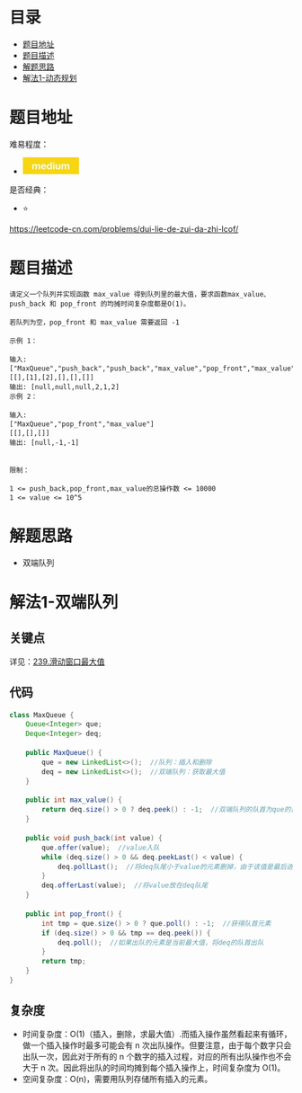 # 目录
* [题目地址](#题目地址)
* [题目描述](#题目描述)
* [解题思路](#解题思路)
* [解法1-动态规划](#解法1-动态规划)



# 题目地址
难易程度：
- ![medium.jpg](../../.images/medium.jpg)

是否经典：
- ⭐️

https://leetcode-cn.com/problems/dui-lie-de-zui-da-zhi-lcof/

# 题目描述
```$xslt
请定义一个队列并实现函数 max_value 得到队列里的最大值，要求函数max_value、push_back 和 pop_front 的均摊时间复杂度都是O(1)。

若队列为空，pop_front 和 max_value 需要返回 -1

示例 1：

输入: 
["MaxQueue","push_back","push_back","max_value","pop_front","max_value"]
[[],[1],[2],[],[],[]]
输出: [null,null,null,2,1,2]
示例 2：

输入: 
["MaxQueue","pop_front","max_value"]
[[],[],[]]
输出: [null,-1,-1]
 

限制：

1 <= push_back,pop_front,max_value的总操作数 <= 10000
1 <= value <= 10^5
```


# 解题思路
- 双端队列


# 解法1-双端队列
## 关键点
详见：[239.滑动窗口最大值](../../2.题目/239.滑动窗口最大值.md)


## 代码
```Java
class MaxQueue {
    Queue<Integer> que;
    Deque<Integer> deq;

    public MaxQueue() {
        que = new LinkedList<>();  //队列：插入和删除
        deq = new LinkedList<>();  //双端队列：获取最大值
    }

    public int max_value() {
        return deq.size() > 0 ? deq.peek() : -1;  //双端队列的队首为que的最大值
    }

    public void push_back(int value) {
        que.offer(value);  //value入队
        while (deq.size() > 0 && deq.peekLast() < value) {
            deq.pollLast();  //将deq队尾小于value的元素删掉，由于该值是最后进来的，丢掉的小的值不影响最终结果
        }
        deq.offerLast(value);  //将value放在deq队尾
    }

    public int pop_front() {
        int tmp = que.size() > 0 ? que.poll() : -1;  //获得队首元素
        if (deq.size() > 0 && tmp == deq.peek()) {
            deq.poll();  //如果出队的元素是当前最大值，将deq的队首出队
        }
        return tmp;
    }
}
```


## 复杂度
- 时间复杂度：O(1)（插入，删除，求最大值）.而插入操作虽然看起来有循环，做一个插入操作时最多可能会有 n 次出队操作。但要注意，由于每个数字只会出队一次，因此对于所有的 n 个数字的插入过程，对应的所有出队操作也不会大于 n 次。因此将出队的时间均摊到每个插入操作上，时间复杂度为 O(1)。
- 空间复杂度：O(n)，需要用队列存储所有插入的元素。